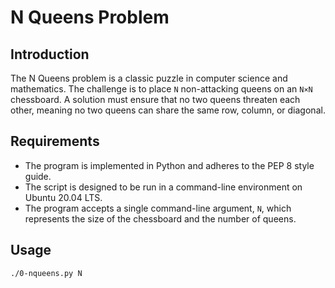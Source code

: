 # N Queens Problem

## Introduction

The N Queens problem is a classic puzzle in computer science and mathematics. The challenge is to place `N` non-attacking queens on an `N×N` chessboard. A solution must ensure that no two queens threaten each other, meaning no two queens can share the same row, column, or diagonal.

## Requirements

- The program is implemented in Python and adheres to the PEP 8 style guide.
- The script is designed to be run in a command-line environment on Ubuntu 20.04 LTS.
- The program accepts a single command-line argument, `N`, which represents the size of the chessboard and the number of queens.

## Usage

```bash
./0-nqueens.py N

